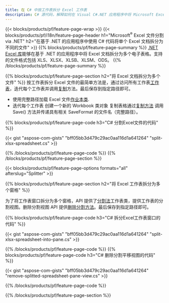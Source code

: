 ```yaml
---
title: 在 C# 中按工作表拆分 Excel 工作表
description: C# 源代码，解释如何在 Visual C#.NET 应用程序中将 Microsoft Excel 文件拆分为多个文件
---
```

{{< blocks/products/pf/feature-page-wrap >}}
{{< blocks/products/pf/i18n/feature-page-header h1="Microsoft<sup>&reg;</sup> Excel 文件分割 via .NET" h2="在基于 .NET 的应用程序中使用 C# 代码将单个 Excel 文档拆分为不同的文件" >}}
{{% blocks/products/pf/feature-page-summary %}}
[.NET Excel 库](/cells/zh/net/)能够在基于 .NET 的应用程序中将 Excel 文档拆分为多个电子表格。支持的文件格式包括 XLS、XLSX、XLSB、XLSM、ODS。
{{% /blocks/products/pf/feature-page-summary %}}

{{% blocks/products/pf/feature-page-section h2="将 Excel 文档拆分为多个文件" %}}
按工作表拆分 Excel 文件的最简单方法是，通过访问所有工作表[工作表](https://reference.aspose.com/cells/net/aspose.cells/workbook/properties/worksheets)，迭代每个工作表并调用[复制](https://reference.aspose.com/cells/net/aspose.cells/worksheet/methods/copy)方法。最后保存到指定路径即可。

 + 使用完整路径加载 Excel 文件[作业本类](https://reference.aspose.com/cells/net/aspose.cells/workbook).
+ 迭代每个工作表
创建一个新的 Workbook 类对象
 复制表格通过[复制方法](https://reference.aspose.com/cells/net/aspose.cells/worksheet/methods/copy)
调用 Save() 方法并传递具有相关 SaveFormat 的文件名（完整路径）。

{{% blocks/products/pf/feature-page-code h3="C# 分割Excel文件的代码" %}}

{{< gist "aspose-com-gists" "bff05bb3d479c29ac0aa116d1a641264" "split-xlsx-spreadsheet.cs" >}}

{{% /blocks/products/pf/feature-page-code %}}
{{% /blocks/products/pf/feature-page-section %}}

{{< blocks/products/pf/feature-page-options formats="all" afterslug="Splitter" >}}

{{% blocks/products/pf/feature-page-section h2="将 Excel 工作表拆分为多个窗格" %}}

为了将工作表窗口拆分为多个窗格，API 提供了[分割法](https://reference.aspose.com/cells/net/aspose.cells/worksheet/methods/split)工作表类，提供工作表的分割视图。删除分割视图 API 提供[删除分割方法](https://reference.aspose.com/cells/net/aspose.cells/worksheet/methods/removesplit)。最后保存到指定路径即可。

{{% blocks/products/pf/feature-page-code h3="C# 拆分Excel工作表窗口的代码" %}}

{{< gist "aspose-com-gists" "bff05bb3d479c29ac0aa116d1a641264" "split-xlsx-spreadsheet-into-pane.cs" >}}

{{% /blocks/products/pf/feature-page-code %}}
{{% blocks/products/pf/feature-page-code h3="C# 删除分割平移视图的代码" %}}

{{< gist "aspose-com-gists" "bff05bb3d479c29ac0aa116d1a641264" "remove-splitted-spreadsheet-pane-view.cs" >}}

{{% /blocks/products/pf/feature-page-code %}}

{{% /blocks/products/pf/feature-page-section %}}
